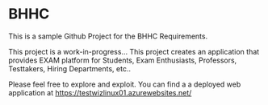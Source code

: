# BHHC
This is a sample Github Project for the BHHC Requirements.

This project is a work-in-progress...
This project creates an application that provides EXAM platform for Students, Exam Enthusiasts, Professors, Testtakers, Hiring Departments, etc.. 

Please feel free to explore and exploit. You can find a a deployed web application at https://testwizlinux01.azurewebsites.net/
